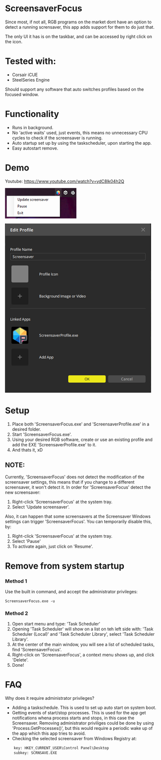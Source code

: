 # ScreensaverFocus
Since most, if not all, RGB programs on the market dont have an option to detect a running scrensaver, this app adds support for them to do just that.

The only UI it has is on the taskbar, and can be accessed by right click on the icon.

# Tested with:
- Corsair iCUE
- SteelSeries Engine

Should support any software that auto switches profiles based on the focused window.

# Functionality
- Runs in background.
- No 'active waits' used, just events, this means no unnecessary CPU cycles to check if the screensaver is running.
- Auto startup set up by using the taskscheduler, upon starting the app.
- Easy autostart remove.

# Demo
Youtube: https://www.youtube.com/watch?v=ydC8lk04h2Q

![Context menu](https://raw.githubusercontent.com/PiniponSelvagem/ScreensaverFocus/master/wiki/images/ssf_context_menu.png)

![iCue profile](https://raw.githubusercontent.com/PiniponSelvagem/ScreensaverFocus/master/wiki/images/icue_profile.png)

# Setup
1. Place both 'ScreensaverFocus.exe' and 'ScreensaverProfile.exe' in a desired folder.
2. Start 'ScreensaverFocus.exe'.
3. Using your desired RGB software, create or use an existing profile and add the EXE 'ScreensaverProfile.exe' to it.
4. And thats it, xD

## NOTE:
Currently, 'ScreensaverFocus' does not detect the modification of the screensaver settings, this means that if you change to a different screensaver, it won't detect it. In order for 'ScreensaverFocus' detect the new screensaver:
1. Right-click 'ScreensaverFocus' at the system tray.
2. Select 'Update screensaver'.

Also, it can happen that some screensavers at the Screensaver Windows settings can trigger 'ScreensaverFocus'. You can temporarily disable this, by:
1. Right-click 'ScreensaverFocus' at the system tray.
2. Select 'Pause'
3. To activate again, just click on 'Resume'.

# Remove from system startup
### Method 1
Use the built in command, and accept the administrator privileges:
```
ScreensaverFocus.exe -u
```
### Method 2
1. Open start menu and type: 'Task Scheduler'
2. Opening 'Task Scheduler' will show on a list on teh left side with: 'Task Scheduler (Local)' and 'Task Scheduler Library', select 'Task Scheduler Library'.
3. At the center of the main window, you will see a list of scheduled tasks, find 'ScreensaverFocus'.
4. Right-click on 'ScreensaverFocus', a context menu shows up, and click 'Delete'.
5. Done!

# FAQ
Why does it require administrator privileges?
- Adding a taskschedule. This is used to set up auto start on system boot.
- Getting events of start/stop processes. This is used for the app get notifications whena  process starts and stops, in this case the Screensaver. Removing administrator priviliges could be done by using 'Process.GetProcesses()', but this would require a periodic wake up of the app which this app tries to avoid.
- Checking the selected screensaver from Windows Registry at:
```
    key: HKEY_CURRENT_USER\Control Panel\Desktop
    subkey: SCRNSAVE.EXE
```